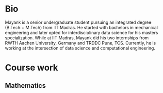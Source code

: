 <html>
<head>
</head>
<body>
<p><h1>Bio</h1></p>
  <p>Mayank is a senior undergraduate student pursuing an integrated degree (B.Tech + M.Tech) from IIT Madras. He started with bachelors in mechanical engineering and later opted for interdisciplinary data science for his masters specialization. While at IIT Madras, Mayank did his two internships from RWTH Aachen University, Germany and TRDDC Pune, TCS. Currently, he is working at the intersection of data science and computational engineering. </p>
<p><h1>Course work</h1></p>
 <p><h2>Mathematics</h2></p>
  
</body>
</html>
